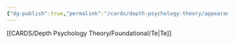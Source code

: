 ```yaml
---
{"dg-publish":true,"permalink":"/cards/depth-psychology-theory/appearance/","noteIcon":"1","created":"2023-01-18T14:45:33.311+01:00","updated":"2023-04-27T14:16:18.577+02:00"}
---
```



[[CARDS/Depth Psychology Theory/Foundational/Te\|Te]]

